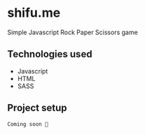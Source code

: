 # shifu.me
Simple Javascript Rock Paper Scissors game

## Technologies used
* Javascript
* HTML
* SASS

## Project setup
```
Coming soon 🚧
```
